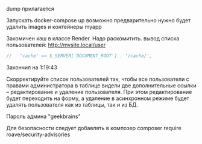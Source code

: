 dump прилагается

Запускать docker-compose up
возможно предварительно нужно будет удалить images и контейнеры myapp

Закомичен кэш в классе Render. Надо раскомитить.
вывод списка пользователей: http://mysite.local/user

```php
//   'cache' => $_SERVER['DOCUMENT_ROOT'] . '/cache/',
```
Закончил на 1:19:43


Скорректируйте список пользователей так, чтобы все пользователи с правами администратора в таблице видели две дополнительные ссылки – редактирование и удаление пользователя. При этом редактирование будет переходить на форму, а удаление в асинхронном режиме будет удалять 
пользователя как из таблицы, так и из БД.

Пароль админа "geekbrains"


Для безопасности следует добавлять в композер
 composer require roave/security-advisories

